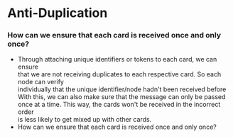 # Anti-Duplication

### How can we ensure that each card is received once and only once?
- Through attaching unique identifiers or tokens to each card, we can ensure <br>
that we are not receiving duplicates to each respective card. So each node can verify <br>
individually that the unique identifier/node hadn't been received before <br>
With this, we can also make sure that the message can only be passed <br>
once at a time. This way, the cards won't be received in the incorrect order <br>
is less likely to get mixed up with other cards.
- How can we ensure that each card is received once and only once?